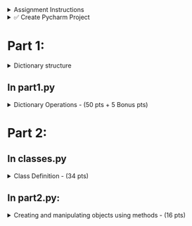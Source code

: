 
<details>
  <summary>
    Assignment Instructions
  </summary>

  - Download the [dictionary file](https://github.com/suchialex/CINS3002-Exam2/blob/main/employees.txt)
  - Download [pretty_print module](https://github.com/suchialex/pretty-print/blob/main/suchi_pretty_print.py)
</details>


<details>
  <summary>
    ✅ Create Pycharm Project
  </summary>

  - Add files main.py, classes.py, part1.py and part2.py
  - All dictionary operations will be in a function in part1.py
  - Class will be defined in classes.py
  - All class operations will be in a fucntion in part2.py
</details>


# Part 1:
<details>
  <summary>
    Dictionary structure
  </summary>

- The employees dictionary has  
`integer` (employee ID) -> `dictionary`

  - "name" -> `string`
  - "dept" -> `string`
  - "salary" -> `float`
  - "projects" -> `set`
  - "titles" -> `list`
  - "certifications" -> `dictionary`
    - `string` (certfication code) -> `string` (date in YYYY-MM-DD)
</details>

## In part1.py

<details>
  <summary>
    Dictionary Operations - (50 pts + 5 Bonus pts)
  </summary>

<details>
<summary>
  ✅ 0. Unpickle dictionary (3.5 pts)
</summary>

- Unpickle the dictionary in the file employees.txt
- Must use exception handling
</details>
   

<details>
<summary>
 ✅ 1. Print managers (5 pts)
</summary>
  
  - Print the name, department, salary of all the employees who have `manager` as one of their titles
  - Do a case-insensitive search on title
  - Must be in a nice tabular format
  - You may choose alignments and widths to fit the data
  - If name or department or salary are missing, print N/A
</details>


<details>
<summary>
 ✅ 2. Add title (5 pts)
</summary>

- Ask user for a name
- Add a new title `Developer` for any  employee with that name
- Do a case-insensitive comparison of the name
</details>


<details>
<summary>
 ✅ 3. Add certification (5 pts)
</summary>

- Ask user for a new employee ID and
- if that employee is present in the dictionary,
- ask user to enter
  - new certification code and
  - date taken
- add these values to that employee's certifications
- Cert code must be all uppercase regardless of user input
- Assume user will give good value for date in YYYY-MM-DD format

<details>
  <summary>
    Bonus 5 pts
  </summary>

  Perform validation on date 
  - year must be between 1995 and 2024,
  - month must be between 1 and 12,
  - date must be between
    - 1 and 30 for Apr, June, Sep, Nov
    - 1 and 31 for Jan, Mar, May, Jul, Aug, Oct, Dec
    - 1 and 28 for Feb in non-leap years
    - 1 and 29 for Feb in leap years
</details>
</details>


<details>
<summary>
  ✅ 4. Mayfield Inc Employees (5 pts)
</summary>

  Print the name and salaries of all the employees who are working on the project Mayfield Inc. The project name comparison must be case-insensitive. Choose a nice format and alignment so they are displayed in a tabular fashion. If either name or salary not available, print -
</details>


<details>
<summary>
  ✅ 5. Salary Raise (5 pts)
</summary>

  For all the employees working on Spring Valley, give a 25% raise in their salary. If anyone doesn't have a salary, set their salary at 65000. Do a case-insensitive search on projects.
</details>


<details>
<summary>
  ✅ 6. Add certification for IT employees (5 pts)
</summary>
  
  - Add a new certifcation `OCPL1` taken on `March 10, 2024` for all employees in the IT department
  - Do case-insensitive search on department
  - Make sure the date is in the right format when you insert it in the dictionary
</details>



<details>
<summary>
  ✅ 7. Employees with one certification (5 pts)
</summary>
  
  - Print the name, salary and department of all the employees with more than one certification
  - Must be in a tabular fashion, choose your alignments and widths to fit data
  - If name or salary or department not available, print -
</details>



<details>
<summary>
  ✅ 8. Add title for SCJP certified (5 pts)
</summary>
  
  - For anyone who has a `SCJP` certification, add a title called `Java Developer`
  - Do case-insensitive search on cert code
</details>



<details>
<summary>
  ✅ 9. Employees missing name (5 pts)
</summary>
  
  - Check the dictionary for any employee who might be missing a name
  - and if missing, print their ID and
  - ask the user to set a name.
  - Validate this name so
    - it doesn't have any special characters except space
    - format it so that first letter of each word is uppercase.
  - You may implement it in a separate function named validate_name, or in this function itself
</details>

  
<details>
<summary>
  ✅ 0. (1.5 pts)
</summary>
  
  - Pickle this dictionary and save it in a file (choose a name for your file)
</details>

</details>


# Part 2:

## In classes.py

<details>
  <summary>
    Class Definition - (34 pts)
  </summary>

  1. Create a class named computer (code conventions must be followed)
  2. This class will have
     - three instance attributes (all private attributes)
       - price
       - RAM
       - HDD
     - one initializer method (5 pts)
     - one str method (5 pts)
     - three get methods (for each 
attribute) (12 pts)
     - three set methods (for each attribute) (12 pts)
  4. Define the initializer method to bind all the attributes to the object, you may choose attribute names
  5. Define the str method to display the state of your object (choose a nice format)
  6. Define three different get methods to access the price, RAM and HDD using the minimal statements needed
  7. Define three different set methods to change the values of the price, RAM and HDD, using the minimal statements needed
</details>


## In part2.py:

<details>
  <summary>
    Creating and manipulating objects using methods - (16 pts)
  </summary>

  1. Create an object of the class defined above (choose your variable name) with three string values - `1900.99, 16GB, 1TB` - (3 pts)
  2. Create a dictionary with key 'Apple' and value is the object created in step 1 - (2 pts)
  3. Create another object (choose your variable name) with three string values - `2999.99, 16GB, 2TB` - (3 pts)
  4. Add to the dictionary another element - key 'ApplePro' and value is the object created in step 3 - (2 pts)
  5. Write print statements that print the following:  
  `Apple - Price: $1900.99 - New Price: $1875.99`
  (4 pts)  
  💡 Hint: Use must use the appropriate dictionary element which has the object, print the product key and using the object print its price, then use the set method to change the price, and print the new price
  7. Serialize this dictionary (pickle it) and save it in a file (choose any name for the file) - (2 pts)
</details>

